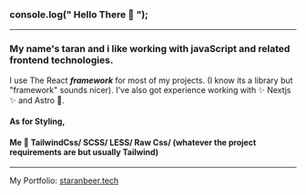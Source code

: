 
### console.log(" Hello There 👋 ");
___
### My name's taran and i like working with javaScript and related frontend technologies. 

I use The React ___framework___ for most of my projects. (I know its a library but "framework" sounds nicer).
I've also got experience working with ✨ Nextjs ✨ and Astro &#128640;. 

#### As for Styling,
#### Me &#129309; TailwindCss/ SCSS/ LESS/ Raw Css/ (whatever the project requirements are but usually Tailwind)

___
My Portfolio:
[staranbeer.tech](staranbeer.tech)
